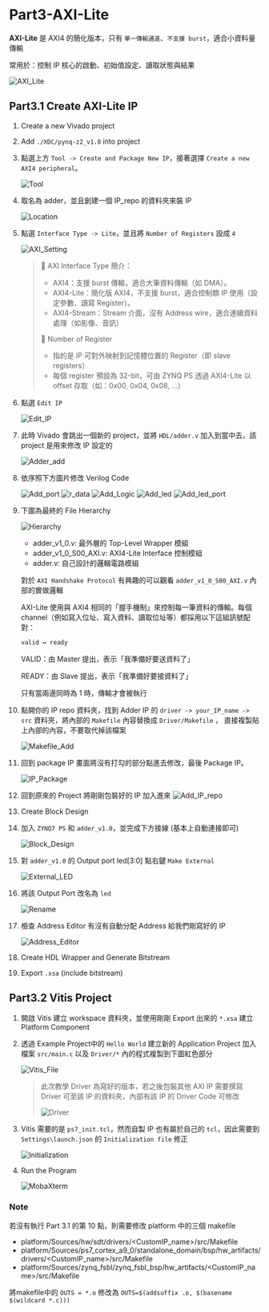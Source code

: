# Part3-AXI-Lite

**AXI-Lite** 是 AXI4 的簡化版本，只有 `單一傳輸通道`、`不支援 burst`，適合小資料量傳輸  

常用於：控制 IP 核心的啟動、初始值設定、讀取狀態與結果

![AXI_Lite](./png/AXI_Lite.png)

## Part3.1 Create AXI-Lite IP

1. Create a new Vivado project

2. Add `./XDC/pynq-z2_v1.0` into project

3. 點選上方 `Tool -> Create and Package New IP`，接著選擇 `Create a new AXI4 peripheral`。

    ![Tool](./png/Tool.png)

4. 取名為 adder，並且創建一個 IP_repo 的資料夾來裝 IP

    ![Location](./png/Location.png)

5. 點選 `Interface Type -> Lite`，並且將 `Number of Registers` 設成 `4`

    ![AXI_Setting](./png/AXI_Setting.png)

    > 📌 AXI Interface Type 簡介：
    >
    >- AXI4：支援 burst 傳輸，適合大筆資料傳輸（如 DMA）。
    >- AXI4-Lite：簡化版 AXI4，不支援 burst，適合控制類 IP 使用（設定參數、讀寫 Register）。
    >- AXI4-Stream：Stream 介面，沒有 Address wire，適合連續資料處理（如影像、音訊）
    >
    > 📌 Number of Register
    >- 指的是 IP 可對外映射到記憶體位置的 Register（即 slave registers）
    >- 每個 register 預設為 32-bit，可由 ZYNQ PS 透過 AXI4-Lite 以 offset 存取（如：0x00, 0x04, 0x08, ...）

6. 點選 `Edit IP`

    ![Edit_IP](./png/Edit_IP.png)

7. 此時 Vivado 會跳出一個新的 project，並將 `HDL/adder.v` 加入到當中去，該 project 是用來修改 IP 設定的

    ![Adder_add](./png/Adder_add.png)

8. 依序照下方圖片修改 Verilog Code

    ![Add_port](./png/Add_port.png)
    ![r_data](./png/r_data.png)
    ![Add_Logic](./png/Add_Logic.png)
    ![Add_led](./png/Add_Led.png)
    ![Add_led_port](./png/Add_led_port.png)

9. 下圖為最終的 File Hierarchy

    ![Hierarchy](./png/Hierarchy.png)
    - adder_v1_0.v: 最外層的 Top-Level Wrapper 模組
    - adder_v1_0_S00_AXI.v:  AXI4-Lite Interface 控制模組
    - adder.v:  自己設計的邏輯電路模組

    對於 `AXI Handshake Protocol` 有興趣的可以觀看 `adder_v1_0_S00_AXI.v` 內部的實做邏輯  

    AXI-Lite 使用與 AXI4 相同的「握手機制」來控制每一筆資料的傳輸。每個 channel（例如寫入位址、寫入資料、讀取位址等）都採用以下這組訊號配對：

    ```txt
    valid ↔ ready
    ```

    VALID：由 Master 提出，表示「我準備好要送資料了」

    READY：由 Slave 提出，表示「我準備好要接資料了」

    只有當兩邊同時為 1 時，傳輸才會被執行

10. 點開你的 IP repo 資料夾，找到 Adder IP 的 `driver -> your_IP_name -> src` 資料夾，將內部的 `Makefile` 內容替換成 `Driver/Makefile` ， 直接複製貼上內部的內容，不要取代掉該檔案

    ![Makefile_Add](./png/Makefile_Add.png)

11. 回到 package IP 畫面將沒有打勾的部分點進去修改，最後 Package IP。

    ![IP_Package](./png/IP_Package.png)

12. 回到原來的 Project 將剛剛包裝好的 IP 加入進來
    ![Add_IP_repo](./png/Add_IP_repo.png)

13. Create Block Design

14. 加入 `ZYNQ7 PS` 和 `adder_v1.0`，並完成下方接線 (基本上自動連接即可)

    ![Block_Design](./png/Block_Design.png)

15. 對 `adder_v1.0` 的 Output port led[3:0] 點右鍵 `Make External`

    ![External_LED](./png/External_Led.png)

16. 將該 Output Port 改名為 `led`

    ![Rename](./png/Rename.png)

17. 檢查 Address Editor 有沒有自動分配 Address 給我們剛寫好的 IP

    ![Address_Editor](./png/Address_Editor.png)

18. Create HDL Wrapper and Generate Bitstream

19. Export `.xsa` (include bitstream)

## Part3.2 Vitis Project

1. 開啟 Vitis 建立 workspace 資料夾，並使用剛剛 Export 出來的 `*.xsa` 建立 Platform Component

2. 透過 Example Project中的 `Hello World` 建立新的 Application Project 加入檔案 `src/main.c` 以及 `Driver/*` 內的程式複製到下圖紅色部分

    ![Vitis_File](./png/Vitis_File.png)

    > 此次教學 Driver 為寫好的版本，若之後包裝其他 AXI IP 需要撰寫 Driver 可至該 IP 的資料夾，內部有該 IP 的 Driver Code 可修改
    >
    > ![Driver](./png/Driver.png)

3. Vitis 需要的是 `ps7_init.tcl`，然而自製 IP 也有屬於自己的 `tcl`，因此需要到 `Settings\launch.json` 的 `Initialization file` 修正

    ![Initialization](./png/Inititalization.png)

4. Run the Program

    ![MobaXterm](./png/MobaXterm.png)

### Note

若沒有執行 Part 3.1 的第 10 點，則需要修改 platform 中的三個 makefile

- platform/Sources/hw/sdt/drivers/<CustomIP_name>/src/Makefile
- platform/Sources/ps7_cortex_a9_0/standalone_domain/bsp/hw_artifacts/drivers/<CustomIP_name>/src/Makefile
- platform/Sources/zynq_fsbl/zynq_fsbl_bsp/hw_artifacts/<CustomIP_name>/src/Makefile  

將makefile中的 `OUTS = *.o` 修改為 `OUTS=$(addsuffix .o, $(basename $(wildcard *.c)))`
